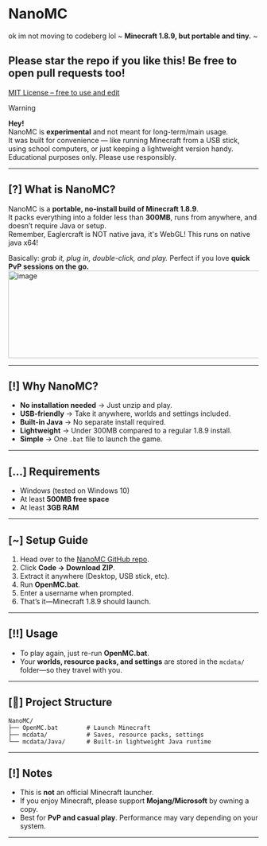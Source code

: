 # NanoMC
ok im not moving to codeberg lol
~ **Minecraft 1.8.9, but portable and tiny.** ~  
## Please star the repo if you like this! Be free to open pull requests too!

[MIT License – free to use and edit](https://github.com/skidsploiter/NanoMC/blob/main/LICENSE)  

>[!WARNING]
> **Hey!**  
> NanoMC is **experimental** and not meant for long-term/main usage.  
> It was built for convenience — like running Minecraft from a USB stick, using school computers, or just keeping a lightweight version handy.  
> Educational purposes only. Please use responsibly.  

---

## [?] What is NanoMC?
NanoMC is a **portable, no-install build of Minecraft 1.8.9**.  
It packs everything into a folder less than **300MB**, runs from anywhere, and doesn’t require Java or setup.  
Remember, Eaglercraft is NOT native java, it's WebGL! This runs on native java x64!

Basically: *grab it, plug in, double-click, and play.* Perfect if you love **quick PvP sessions on the go.**  
<img width="645" height="176" alt="image" src="https://github.com/user-attachments/assets/748dfd9a-0013-471b-b148-3f44f2a902cb" />

---

## [!] Why NanoMC?
- **No installation needed** → Just unzip and play.  
- **USB-friendly** → Take it anywhere, worlds and settings included.  
- **Built-in Java** → No separate install required.  
- **Lightweight** → Under 300MB compared to a regular 1.8.9 install.  
- **Simple** → One `.bat` file to launch the game.  

---

## [...] Requirements
- Windows (tested on Windows 10)  
- At least **500MB free space**  
- At least **3GB RAM**  

---

## [~] Setup Guide
1. Head over to the [NanoMC GitHub repo](https://github.com/skidsploiter/NanoMC).  
2. Click **Code → Download ZIP**.  
3. Extract it anywhere (Desktop, USB stick, etc).  
4. Run **OpenMC.bat**.  
5. Enter a username when prompted.  
6. That’s it—Minecraft 1.8.9 should launch.  

---

## [!!] Usage
- To play again, just re-run **OpenMC.bat**.  
- Your **worlds, resource packs, and settings** are stored in the `mcdata/` folder—so they travel with you.  

---

## [📂] Project Structure
```
NanoMC/
├── OpenMC.bat        # Launch Minecraft
├── mcdata/           # Saves, resource packs, settings
└── mcdata/Java/      # Built-in lightweight Java runtime
```

---

## [!] Notes
- This is **not** an official Minecraft launcher.  
- If you enjoy Minecraft, please support **Mojang/Microsoft** by owning a copy.  
- Best for **PvP and casual play**. Performance may vary depending on your system.  

---
